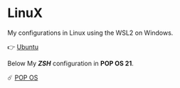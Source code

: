 # LinuX

My configurations in Linux using the WSL2 on Windows.

👉 [Ubuntu](https://github.com/landex/Linux/blob/main/UbuntuWSL/UbuntuWSLConfig.md)

Below My ***ZSH*** configuration in **POP OS 21**.

☄️ [POP OS](https://github.com/landex/Linux/blob/main/POP_OS/my_zshrc_configuration.md)

